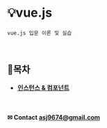
# 💡vue.js
    vue.js 입문 이론 및 실습
    
<br>

## 📝목차
 * **[인스턴스 & 컴포넌트](https://github.com/ahn-sujin/TIL/blob/main/vue01.md)**

<br>

#### ✉ Contact asj9674@gmail.com
